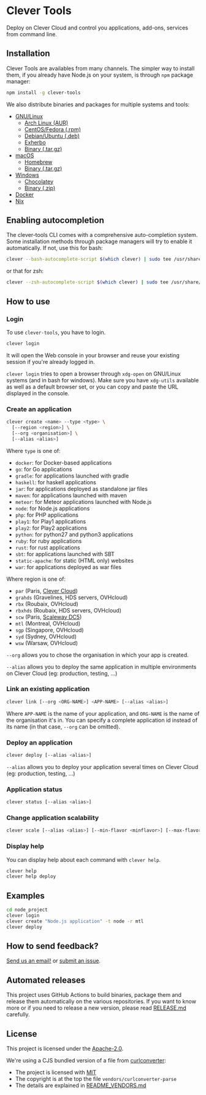 # Clever Tools

Deploy on Clever Cloud and control you applications, add-ons, services from command line.

## Installation

Clever Tools are availables from many channels. The simpler way to install them, if you already have Node.js on your system, is through `npm` package manager:

```sh
npm install -g clever-tools
```

We also distribute binaries and packages for multiple systems and tools:

* [GNU/Linux](docs/setup-systems.md#gnulinux)
  * [Arch Linux (AUR)](docs/setup-systems.md#arch-linux-aur)
  * [CentOS/Fedora (.rpm)](docs/setup-systems.md#centosfedora-rpm)
  * [Debian/Ubuntu (.deb)](docs/setup-systems.md#debianubuntu-deb)
  * [Exherbo](docs/setup-systems.md#exherbo)
  * [Binary (.tar.gz)](docs/setup-systems.md#other-distributions-targz)
* [macOS](docs/setup-systems.md#macos)
  * [Homebrew](docs/setup-systems.md#homebrew)
  * [Binary (.tar.gz)](docs/setup-systems.md#binary-zip)
* [Windows](docs/setup-systems.md#windows)
  * [Chocolatey](docs/setup-systems.md#chocolatey)
  * [Binary (.zip)](docs/setup-systems.md#binary-zip)
* [Docker](docs/setup-systems.md#docker)
* [Nix](docs/setup-systems.md#nix-package-manager)

## Enabling autocompletion

The clever-tools CLI comes with a comprehensive auto-completion system. Some installation methods through package managers will try to enable it automatically. If not, use this for bash:

```bash
clever --bash-autocomplete-script $(which clever) | sudo tee /usr/share/bash-completion/completions/clever
```

or that for zsh:

```bash
clever --zsh-autocomplete-script $(which clever) | sudo tee /usr/share/zsh/site-functions
```

## How to use

### Login

To use `clever-tools`, you have to login.

```sh
clever login
```

It will open the Web console in your browser and reuse your existing session if you're already logged in.

`clever login` tries to open a browser through `xdg-open` on GNU/Linux systems (and in bash for windows).
Make sure you have `xdg-utils` available as well as a default browser set, or you can copy and paste the URL displayed in the console.

### Create an application

```sh
clever create <name> --type <type> \
  [--region <region>] \
  [--org <organisation>] \
  [--alias <alias>]
```

Where `type` is one of:

- `docker`: for Docker-based applications
- `go`: for Go applications
- `gradle`: for applications launched with gradle
- `haskell`: for haskell applications
- `jar`: for applications deployed as standalone jar files
- `maven`: for applications launched with maven
- `meteor`: for Meteor applications launched with Node.js
- `node`: for Node.js applications
- `php`: for PHP applications
- `play1`: for Play1 applications
- `play2`: for Play2 applications
- `python`: for python27 and python3 applications
- `ruby`: for ruby applications
- `rust`: for rust applications
- `sbt`: for applications launched with SBT
- `static-apache`: for static (HTML only) websites
- `war`: for applications deployed as war files

Where region is one of:

- `par` (Paris, [Clever Cloud](https://www.clever-cloud.com/infrastructure/))
- `grahds` (Gravelines, HDS servers, OVHcloud)
- `rbx` (Roubaix, OVHcloud)
- `rbxhds` (Roubaix, HDS servers, OVHcloud)
- `scw` (Paris, [Scaleway DC5](https://www.clever-cloud.com/blog/press/2023/01/17/clever-cloud-and-scaleway-join-forces-to-unveil-a-sovereign-european-paas-offering/))
- `mtl` (Montreal, OVHcloud)
- `sgp` (Singapore, OVHcloud)
- `syd` (Sydney, OVHcloud)
- `wsw` (Warsaw, OVHcloud)

`--org` allows you to chose the organisation in which your app is created.

`--alias` allows you to deploy the same application in multiple environments on Clever Cloud (eg: production, testing, …)

### Link an existing application

```sh
clever link [--org <ORG-NAME>] <APP-NAME> [--alias <alias>]
```

Where `APP-NAME` is the name of your application, and `ORG-NAME` is the name
of the organisation it's in. You can specify a complete application id instead
of its name (in that case, `--org` can be omitted).

### Deploy an application

```sh
clever deploy [--alias <alias>]
```

`--alias` allows you to deploy your application several times on Clever Cloud
(eg: production, testing, …)

### Application status

```sh
clever status [--alias <alias>]
```

### Change application scalability

```sh
clever scale [--alias <alias>] [--min-flavor <minflavor>] [--max-flavor <maxflavor>] [--min-instances <mininstances>] [--max-instances <maxinstances>]
```

### Display help

You can display help about each command with `clever help`.

```sh
clever help
clever help deploy
```

## Examples

```sh
cd node_project
clever login
clever create "Node.js application" -t node -r mtl
clever deploy
```

## How to send feedback?

[Send us an email!](mailto:support@clever-cloud.com) or [submit an issue](https://github.com/CleverCloud/clever-tools/issues).

## Automated releases

This project uses GitHub Actions to build binaries, package them and release them automatically on the various repositories.
If you want to know more or if you need to release a new version, please read [RELEASE.md](./RELEASE.md) carefully.


## License

This project is licensed under the [Apache-2.0](https://spdx.org/licenses/Apache-2.0.html).

We're using a CJS bundled version of a file from [curlconverter](https://github.com/curlconverter/curlconverter):

* The project is licensed with [MIT](https://github.com/curlconverter/curlconverter/blob/master/LICENSE)
* The copyright is at the top the file `vendors/curlconverter-parse`
* The details are explained in [README_VENDORS.md](vendors/README_VENDORS.md)
